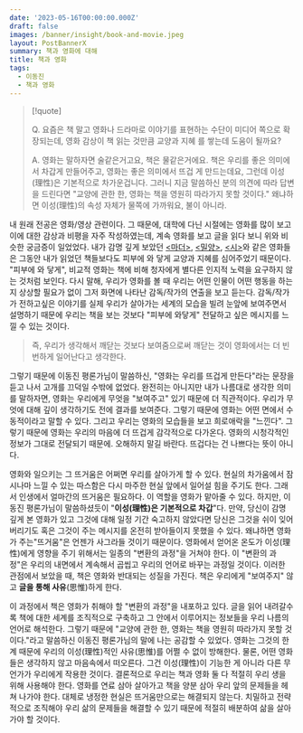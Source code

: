 ```yaml
---
date: '2023-05-16T00:00:00.000Z'
draft: false
images: /banner/insight/book-and-movie.jpeg
layout: PostBannerX
summary: 책과 영화에 대해
title: 책과 영화
tags:
  - 이동진
  - 책과 영화
---
```


> [!quote]
> 
> Q. 요즘은 책 말고 영화나 드라마로 이야기를 표현하는 수단이 미디어 쪽으로 확장되는데, 영화 감상이 책 읽는 것만큼 교양과 지혜 를 쌓는데 도움이 될까요?
> 
> A. 영화는 말하자면 술같은거고요, 책은 물같은거에요. 책은 우리를 좋은 의미에서 차갑게 만들어주고, 영화는 좋은 의미에서 뜨겁 게 만드는데요, 그런데 이성(理性)은 기본적으로 차가운겁니다. 그러니 지금 말씀하신 분의 의견에 따라 답변을 드린다면 "교양에 관한 한, 영화는 책을 영원히 따라가지 못할 것이다." 왜냐하면 이성(理性)의 속성 자체가 물쪽에 가까워요, 불이 아니라.
> 

내 원래 전공은 영화/영상 관련이다. 그 때문에, 대학에 다닌 시절에는 영화를 많이 보고 이에 대한 감상과 비평을 자주 작성하였는데, 계속 영화를 보고 글을 읽다 보니 위와 비슷한 궁금증이 일었었다. 내가 감명 깊게 보았던 [\<마더\>](https://www.imdb.com/title/tt1216496/), [\<밀양\>](https://www.imdb.com/title/tt0817225/), [\<시\>](https://www.imdb.com/title/tt1287878/)와 같은 영화들은 그동안 내가 읽었던 책들보다도 피부에 와 닿게 교양과 지혜를 심어주었기 때문이다. "피부에 와 닿게", 비교적 영화는 책에 비해 청자에게 별다른 인지적 노력을 요구하지 않는 것처럼 보인다. 다시 말해, 우리가 영화를 볼 때 우리는 어떤 인물이 어떤 행동을 하는지 상상할 필요가 없이 그저 화면에 나타난 감독/작가의 연출을 보고 듣는다. 감독/작가가 전하고싶은 이야기를 실제 우리가 살아가는 세계의 모습을 빌려 눈앞에 보여주면서 설명하기 때문에 우리는 책을 보는 것보다 "피부에 와닿게" 전달하고 싶은 메시지를 느낄 수 있는 것이다.

> 즉, 우리가 생각해서 깨닫는 것보다 보여줌으로써 깨닫는 것이 영화에서는 더 빈번하게 일어난다고 생각한다.

그렇기 때문에 이동진 평론가님이 말씀하신, "영화는 우리를 뜨겁게 만든다"라는 문장을 듣고 나서 고개를 끄덕일 수밖에 없었다. 완전히는 아니지만 내가 나름대로 생각한 의미를 말하자면, 영화는 우리에게 무엇을 "보여주고" 있기 때문에 더 직관적이다. 우리가 무엇에 대해 깊이 생각하기도 전에 결과를 보여준다. 그렇기 때문에 영화는 어떤 면에서 수동적이라고 말할 수 있다. 그리고 우리는 영화의 모습들을 보고 희로애락을 "느낀다". 그렇기 때문에 영화는 우리의 마음에 더 뜨겁게 감각적으로 다가온다. 영화의 시청각적인 정보가 그대로 전달되기 때문에.
오해하지 말길 바란다. 뜨겁다는 건 나쁘다는 뜻이 아니다.

영화와 일으키는 그 뜨거움은 어쩌면 우리를 살아가게 할 수 있다. 현실의 차가움에서 잠시나마 느낄 수 있는 따스함은 다시 마주한 현실 앞에서 일어설 힘을 주기도 한다. 그래서 인생에서 얼마간의 뜨거움은 필요하다. 이 역할을 영화가 맡아줄 수 있다.
하지만, 이동진 평론가님이 말씀하셨듯이 "**이성(理性)은 기본적으로 차갑**"다. 만약, 당신이 감명 깊게 본 영화가 있고 그것에 대해 일정 기간 숙고하지 않았다면 당신은 그것을 쉬이 잊어버리기도 혹은 그것이 주는 메시지를 온전히 받아들이지 못했을 수 있다. 왜냐하면 영화가 주는"뜨거움"은 언젠가 사그라들 것이기 때문이다. 영화에서 얻어온 온도가 이성(理性)에게 영향을 주기 위해서는 일종의 "변환의 과정"을 거쳐야 한다. 이 "변환의 과정"은 우리의 내면에서 계속해서 곱씹고 우리의 언어로 바꾸는 과정일 것이다.
이러한 관점에서 보았을 때, 책은 영화와 반대되는 성질을 가진다. 책은 우리에게 "보여주지" 않고 **글을 통해 사유**(思惟)하게 한다.

이 과정에서 책은 영화가 취해야 할 "변환의 과정"을 내포하고 있다. 글을 읽어 내려갈수록 책에 대한 세계를 조직적으로 구축하고 그 안에서 이루어지는 정보들을 우리 나름의 언어로 해석한다.
그렇기 때문에 "교양에 관한 한, 영화는 책을 영원히 따라가지 못할 것이다."라고 말씀하신 이동진 평론가님의 말에 나는 공감할 수 있었다. 영화는 그것의 한계 때문에 우리의 이성(理性)적인 사유(思惟)를 어쩔 수 없이 방해한다. 물론, 어떤 영화들은 생각하지 않고 마음속에서 떠오른다.
그건 이성(理性)이 기능한 게 아니라 다른 무언가가 우리에게 작용한 것이다. 결론적으로 우리는 책과 영화 둘 다 적절히 우리 생을 위해 사용해야 한다. 영화를 연료 삼아 살아가고 책을 양분 삼아 우리 앞의 문제들을 헤쳐 나가야 한다. 대체로 냉정한 현실은 뜨거움만으로는 해결되지 않는다. 치밀하고 전략적으로 조직해야 우리 삶의 문제들을 해결할 수 있기 때문에 적절히 배분하여 삶을 살아가야 할 것이다.